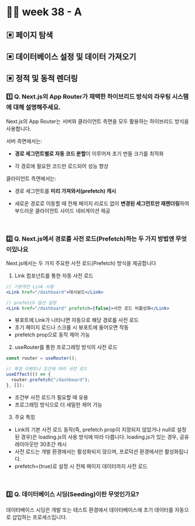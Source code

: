 # 👨‍🏫 week 38 - A

## ▣ 페이지 탐색

## ▣ 데이터베이스 설정 및 데이터 가져오기

## ▣ 정적 및 동적 렌더링

### 1️⃣ Q. Next.js의 App Router가 채택한 하이브리드 방식의 라우팅 시스템에 대해 설명해주세요.

Next.js의 App Router는 서버와 클라이언트 측면을 모두 활용하는 하이브리드 방식을 사용합니다.

서버 측면에서는:

- **경로 세그먼트별로 자동 코드 분할**이 이루어져 초기 번들 크기를 최적화

- 각 경로에 필요한 코드만 로드되어 성능 향상

클라이언트 측면에서는:

- 경로 세그먼트를 **미리 가져와서(prefetch) 캐시**

- 새로운 경로로 이동할 때 전체 페이지 리로드 없이 **변경된 세그먼트만 재렌더링**하여 부드러운 클라이언트 사이드 네비게이션 제공

<br/>

### 2️⃣ Q. Next.js에서 경로를 사전 로드(Prefetch)하는 두 가지 방법엔 무엇이있나요

Next.js에서는 두 가지 주요한 사전 로드(Prefetch) 방식을 제공합니다

1. Link 컴포넌트를 통한 자동 사전 로드

```jsx
// 기본적인 Link 사용
<Link href="/dashboard">대시보드</Link>

// prefetch 옵션 설정
<Link href="/dashboard" prefetch={false}>사전 로드 비활성화</Link>
```

- 뷰포트에 Link가 나타나면 자동으로 해당 경로를 사전 로드
- 초기 페이지 로드나 스크롤 시 뷰포트에 들어오면 작동
- prefetch prop으로 동작 제어 가능

2. useRouter를 통한 프로그래밍 방식의 사전 로드

```jsx
const router = useRouter();

// 특정 이벤트나 조건에 따라 사전 로드
useEffect(() => {
  router.prefetch("/dashboard");
}, []);
```

- 조건부 사전 로드가 필요할 때 유용
- 프로그래밍 방식으로 더 세밀한 제어 가능

3. 주요 특징

- Link의 기본 사전 로드 동작(즉, prefetch prop이 지정되지 않았거나 null로 설정된 경우)은 loading.js의 사용 방식에 따라 다릅니다.
  loading.js가 있는 경우, 공유 레이아웃만 30초간 캐시
- 사전 로드는 개발 환경에서는 활성화되지 않으며, 프로덕션 환경에서만 활성화됩니다.
- prefetch={true}로 설정 시 전체 페이지 데이터까지 사전 로드

<br/>

### 3️⃣ Q. 데이터베이스 시딩(Seeding)이란 무엇인가요?

데이터베이스 시딩은 개발 또는 테스트 환경에서 데이터베이스에 초기 데이터를 자동으로 삽입하는 프로세스입니다.

<br/>
